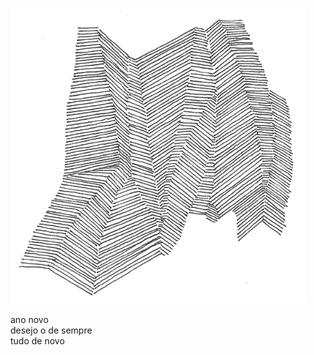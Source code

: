 ![haikai_illustration](../images/haikai/04.png "Ilustração: Elder Martins (2017)")

ano novo    
desejo o de sempre    
tudo de novo
